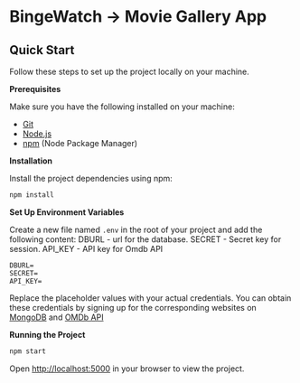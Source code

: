 
# BingeWatch -> Movie Gallery App

## <a name="quick-start"> Quick Start</a>

Follow these steps to set up the project locally on your machine.

**Prerequisites**

Make sure you have the following installed on your machine:

- [Git](https://git-scm.com/)
- [Node.js](https://nodejs.org/en)
- [npm](https://www.npmjs.com/) (Node Package Manager)



**Installation**

Install the project dependencies using npm:

```bash
npm install
```

**Set Up Environment Variables**

Create a new file named `.env` in the root of your project and add the following content:
DBURL - url for the database.
SECRET - Secret key for session.
API_KEY - API key for Omdb API
```env
DBURL=
SECRET=
API_KEY=
```

Replace the placeholder values with your actual credentials. You can obtain these credentials by signing up for the corresponding websites on [MongoDB](https://www.mongodb.com/) and [OMDb API](https://www.omdbapi.com/) 

**Running the Project**

```bash
npm start
```

Open [http://localhost:5000](http://localhost:5000) in your browser to view the project.
